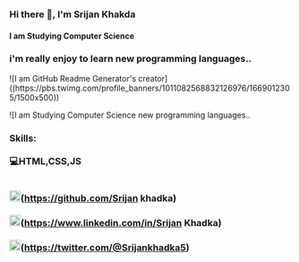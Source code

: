 ### Hi there 👋, I'm Srijan Khakda<br>
#### I am Studying Computer Science


<h3>i'm really enjoy to learn new programming languages..</h3>
![I am GitHub Readme Generator's creator]((https://pbs.twimg.com/profile_banners/1011082568832126976/1669012305/1500x500))

![I am Studying Computer Science new programming languages..</h3>


<H3>Skills:</H#><br>
<br>
<b>💻HTML,CSS,JS</b>
<br>
<br>




<img src='https://cdn.jsdelivr.net/npm/simple-icons@3.0.1/icons/github.svg' alt='github' height='20'>(https://github.com/Srijan khadka) <br>
<br>
<img src='https://cdn.jsdelivr.net/npm/simple-icons@3.0.1/icons/linkedin.svg' alt='linkedin' height='20'>(https://www.linkedin.com/in/Srijan Khadka)  <br>
<br>
<img src='https://cdn.jsdelivr.net/npm/simple-icons@3.0.1/icons/twitter.svg' alt='twitter' height='20'>(https://twitter.com/@Srijankhadka5)  

